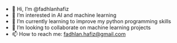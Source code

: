 - 👋 Hi, I’m @fadhlanhafiz
- 👀 I’m interested in AI and machine learning
- 🌱 I’m currently learning to improve my python programming skills
- 💞️ I’m looking to collaborate on machine learning projects
- 📫 How to reach me: fadhlan.hafiz@gmail.com

<!---
fadhlanhafiz/fadhlanhafiz is a ✨ special ✨ repository because its `README.md` (this file) appears on your GitHub profile.
You can click the Preview link to take a look at your changes.
--->
